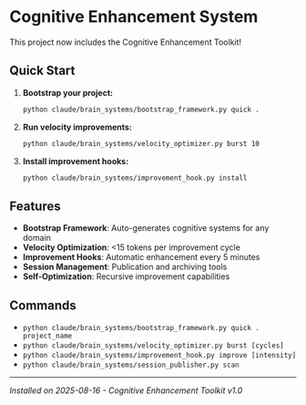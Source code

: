 # Cognitive Enhancement System

This project now includes the Cognitive Enhancement Toolkit!

## Quick Start

1. **Bootstrap your project:**
   ```bash
   python claude/brain_systems/bootstrap_framework.py quick . 
   ```

2. **Run velocity improvements:**
   ```bash
   python claude/brain_systems/velocity_optimizer.py burst 10
   ```

3. **Install improvement hooks:**
   ```bash
   python claude/brain_systems/improvement_hook.py install
   ```

## Features
- **Bootstrap Framework**: Auto-generates cognitive systems for any domain
- **Velocity Optimization**: <15 tokens per improvement cycle  
- **Improvement Hooks**: Automatic enhancement every 5 minutes
- **Session Management**: Publication and archiving tools
- **Self-Optimization**: Recursive improvement capabilities

## Commands
- `python claude/brain_systems/bootstrap_framework.py quick . project_name`
- `python claude/brain_systems/velocity_optimizer.py burst [cycles]`
- `python claude/brain_systems/improvement_hook.py improve [intensity]`
- `python claude/brain_systems/session_publisher.py scan`

---
*Installed on 2025-08-16 - Cognitive Enhancement Toolkit v1.0*
